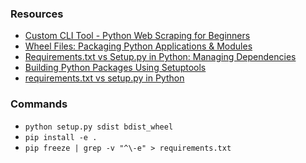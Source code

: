 ### Resources

- [Custom CLI Tool - Python Web Scraping for Beginners](https://www.youtube.com/watch?v=HiGJzNdvzz4&list=WL&index=88)
- [Wheel Files: Packaging Python Applications & Modules](https://www.youtube.com/watch?v=n2d_7RPTKlk)
- [Requirements.txt vs Setup.py in Python: Managing Dependencies](https://levelup.gitconnected.com/requirements-txt-vs-setup-py-in-python-a0e70313f50b)
- [Building Python Packages Using Setuptools](https://medium.com/@knoldus/building-python-packages-using-setuptools-560217444817)
- [requirements.txt vs setup.py in Python](https://towardsdatascience.com/requirements-vs-setuptools-python-ae3ee66e28af)

### Commands

- `python setup.py sdist bdist_wheel`
- `pip install -e .`
- `pip freeze | grep -v "^\-e" > requirements.txt`
